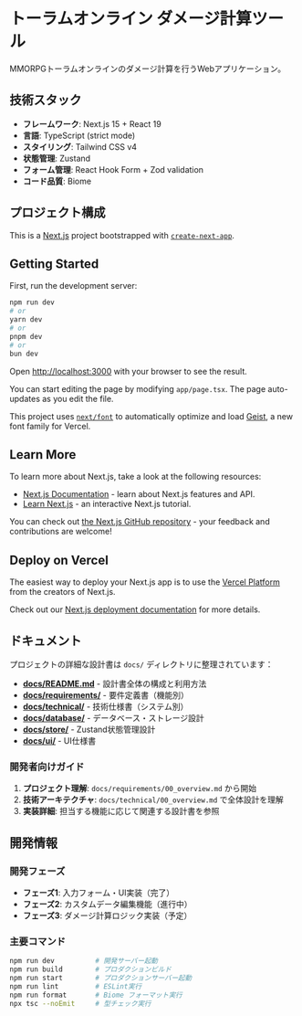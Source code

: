 # トーラムオンライン ダメージ計算ツール

MMORPGトーラムオンラインのダメージ計算を行うWebアプリケーション。

## 技術スタック

- **フレームワーク**: Next.js 15 + React 19
- **言語**: TypeScript (strict mode)
- **スタイリング**: Tailwind CSS v4
- **状態管理**: Zustand
- **フォーム管理**: React Hook Form + Zod validation
- **コード品質**: Biome

## プロジェクト構成

This is a [Next.js](https://nextjs.org) project bootstrapped with [`create-next-app`](https://nextjs.org/docs/app/api-reference/cli/create-next-app).

## Getting Started

First, run the development server:

```bash
npm run dev
# or
yarn dev
# or
pnpm dev
# or
bun dev
```

Open [http://localhost:3000](http://localhost:3000) with your browser to see the result.

You can start editing the page by modifying `app/page.tsx`. The page auto-updates as you edit the file.

This project uses [`next/font`](https://nextjs.org/docs/app/building-your-application/optimizing/fonts) to automatically optimize and load [Geist](https://vercel.com/font), a new font family for Vercel.

## Learn More

To learn more about Next.js, take a look at the following resources:

- [Next.js Documentation](https://nextjs.org/docs) - learn about Next.js features and API.
- [Learn Next.js](https://nextjs.org/learn) - an interactive Next.js tutorial.

You can check out [the Next.js GitHub repository](https://github.com/vercel/next.js) - your feedback and contributions are welcome!

## Deploy on Vercel

The easiest way to deploy your Next.js app is to use the [Vercel Platform](https://vercel.com/new?utm_medium=default-template&filter=next.js&utm_source=create-next-app&utm_campaign=create-next-app-readme) from the creators of Next.js.

Check out our [Next.js deployment documentation](https://nextjs.org/docs/app/building-your-application/deploying) for more details.


## ドキュメント

プロジェクトの詳細な設計書は `docs/` ディレクトリに整理されています：

- **[docs/README.md](./docs/README.md)** - 設計書全体の構成と利用方法
- **[docs/requirements/](./docs/requirements/)** - 要件定義書（機能別）
- **[docs/technical/](./docs/technical/)** - 技術仕様書（システム別）
- **[docs/database/](./docs/database/)** - データベース・ストレージ設計
- **[docs/store/](./docs/store/)** - Zustand状態管理設計
- **[docs/ui/](./docs/ui/)** - UI仕様書

### 開発者向けガイド

1. **プロジェクト理解**: `docs/requirements/00_overview.md` から開始
2. **技術アーキテクチャ**: `docs/technical/00_overview.md` で全体設計を理解
3. **実装詳細**: 担当する機能に応じて関連する設計書を参照

## 開発情報

### 開発フェーズ

- **フェーズ1**: 入力フォーム・UI実装（完了）
- **フェーズ2**: カスタムデータ編集機能（進行中）
- **フェーズ3**: ダメージ計算ロジック実装（予定）

### 主要コマンド

```bash
npm run dev          # 開発サーバー起動
npm run build        # プロダクションビルド
npm run start        # プロダクションサーバー起動
npm run lint         # ESLint実行
npm run format       # Biome フォーマット実行
npx tsc --noEmit     # 型チェック実行
```
